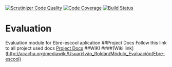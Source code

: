 
[![Scrutinizer Code Quality](https://scrutinizer-ci.com/g/kriminal666/Evaluation/badges/quality-score.png?b=master)](https://scrutinizer-ci.com/g/kriminal666/Evaluation/?branch=master)
[![Code Coverage](https://scrutinizer-ci.com/g/kriminal666/Evaluation/badges/coverage.png?b=master)](https://scrutinizer-ci.com/g/kriminal666/Evaluation/?branch=master)
[![Build Status](https://scrutinizer-ci.com/g/kriminal666/Evaluation/badges/build.png?b=master)](https://scrutinizer-ci.com/g/kriminal666/Evaluation/build-status/master)
# Evaluation
Evaluation module for Ebre-escool aplication
##Project Docs
Follow this link to all project used docs 
[Project Docs](https://github.com/kriminal666/Evaluation_docs)
##WIKI
####[Wiki link](http://acacha.org/mediawiki/Usuari:Iván_Roldán/Módulo_Evaluación(Ebre-escool)
